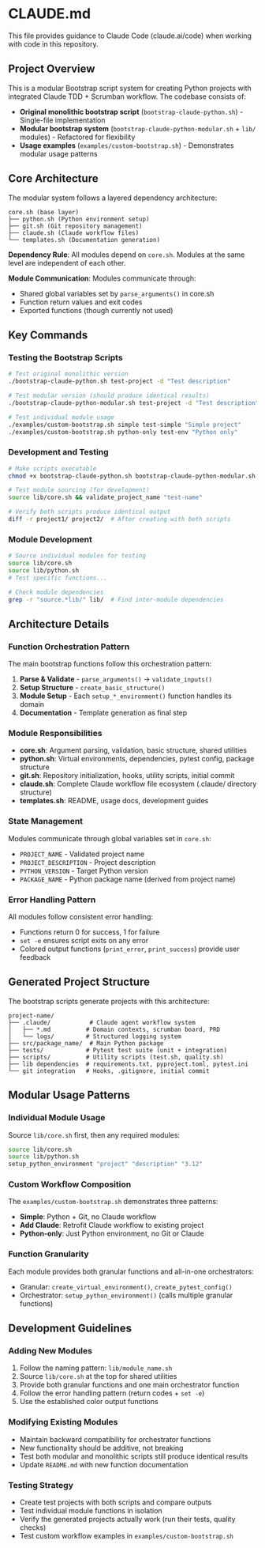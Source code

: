 # CLAUDE.md

This file provides guidance to Claude Code (claude.ai/code) when working with code in this repository.

## Project Overview

This is a modular Bootstrap script system for creating Python projects with integrated Claude TDD + Scrumban workflow. The codebase consists of:

- **Original monolithic bootstrap script** (`bootstrap-claude-python.sh`) - Single-file implementation
- **Modular bootstrap system** (`bootstrap-claude-python-modular.sh` + `lib/` modules) - Refactored for flexibility
- **Usage examples** (`examples/custom-bootstrap.sh`) - Demonstrates modular usage patterns

## Core Architecture 

The modular system follows a layered dependency architecture:

```
core.sh (base layer)
├── python.sh (Python environment setup)
├── git.sh (Git repository management)  
├── claude.sh (Claude workflow files)
└── templates.sh (Documentation generation)
```

**Dependency Rule**: All modules depend on `core.sh`. Modules at the same level are independent of each other.

**Module Communication**: Modules communicate through:
- Shared global variables set by `parse_arguments()` in core.sh
- Function return values and exit codes
- Exported functions (though currently not used)

## Key Commands

### Testing the Bootstrap Scripts
```bash
# Test original monolithic version
./bootstrap-claude-python.sh test-project -d "Test description"

# Test modular version (should produce identical results)
./bootstrap-claude-python-modular.sh test-project -d "Test description"

# Test individual module usage
./examples/custom-bootstrap.sh simple test-simple "Simple project"
./examples/custom-bootstrap.sh python-only test-env "Python only"
```

### Development and Testing
```bash
# Make scripts executable
chmod +x bootstrap-claude-python.sh bootstrap-claude-python-modular.sh examples/custom-bootstrap.sh

# Test module sourcing (for development)
source lib/core.sh && validate_project_name "test-name"

# Verify both scripts produce identical output
diff -r project1/ project2/  # After creating with both scripts
```

### Module Development
```bash
# Source individual modules for testing
source lib/core.sh
source lib/python.sh
# Test specific functions...

# Check module dependencies
grep -r "source.*lib/" lib/  # Find inter-module dependencies
```

## Architecture Details

### Function Orchestration Pattern
The main bootstrap functions follow this orchestration pattern:
1. **Parse & Validate** - `parse_arguments()` → `validate_inputs()`
2. **Setup Structure** - `create_basic_structure()` 
3. **Module Setup** - Each `setup_*_environment()` function handles its domain
4. **Documentation** - Template generation as final step

### Module Responsibilities
- **core.sh**: Argument parsing, validation, basic structure, shared utilities
- **python.sh**: Virtual environments, dependencies, pytest config, package structure  
- **git.sh**: Repository initialization, hooks, utility scripts, initial commit
- **claude.sh**: Complete Claude workflow file ecosystem (.claude/ directory structure)
- **templates.sh**: README, usage docs, development guides

### State Management
Modules communicate through global variables set in `core.sh`:
- `PROJECT_NAME` - Validated project name
- `PROJECT_DESCRIPTION` - Project description  
- `PYTHON_VERSION` - Target Python version
- `PACKAGE_NAME` - Python package name (derived from project name)

### Error Handling Pattern
All modules follow consistent error handling:
- Functions return 0 for success, 1 for failure
- `set -e` ensures script exits on any error
- Colored output functions (`print_error`, `print_success`) provide user feedback

## Generated Project Structure

The bootstrap scripts generate projects with this architecture:
```
project-name/
├── .claude/           # Claude agent workflow system
│   ├── *.md          # Domain contexts, scrumban board, PRD
│   └── logs/         # Structured logging system  
├── src/package_name/  # Main Python package
├── tests/            # Pytest test suite (unit + integration)
├── scripts/          # Utility scripts (test.sh, quality.sh)
├── lib dependencies  # requirements.txt, pyproject.toml, pytest.ini
└── git integration   # Hooks, .gitignore, initial commit
```

## Modular Usage Patterns

### Individual Module Usage
Source `lib/core.sh` first, then any required modules:
```bash
source lib/core.sh
source lib/python.sh  
setup_python_environment "project" "description" "3.12"
```

### Custom Workflow Composition
The `examples/custom-bootstrap.sh` demonstrates three patterns:
- **Simple**: Python + Git, no Claude workflow
- **Add Claude**: Retrofit Claude workflow to existing project
- **Python-only**: Just Python environment, no Git or Claude

### Function Granularity
Each module provides both granular functions and all-in-one orchestrators:
- Granular: `create_virtual_environment()`, `create_pytest_config()`
- Orchestrator: `setup_python_environment()` (calls multiple granular functions)

## Development Guidelines

### Adding New Modules
1. Follow the naming pattern: `lib/module_name.sh`
2. Source `lib/core.sh` at the top for shared utilities
3. Provide both granular functions and one main orchestrator function
4. Follow the error handling pattern (return codes + `set -e`)
5. Use the established color output functions

### Modifying Existing Modules  
- Maintain backward compatibility for orchestrator functions
- New functionality should be additive, not breaking
- Test both modular and monolithic scripts still produce identical results
- Update `README.md` with new function documentation

### Testing Strategy
- Create test projects with both scripts and compare outputs
- Test individual module functions in isolation
- Verify the generated projects actually work (run their tests, quality checks)
- Test custom workflow examples in `examples/custom-bootstrap.sh`